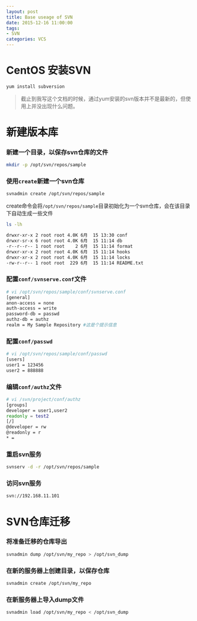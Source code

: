 ```yaml
---
layout: post
title: Base useage of SVN
date: 2015-12-16 11:00:00
tags:
- SVN
categories: VCS
---
```



# CentOS 安装SVN
```bash
yum install subversion
```
> 截止到我写这个文档的时候，通过yum安装的svn版本并不是最新的，但使用上并没出现什么问题。

# 新建版本库
### 新建一个目录，以保存svn仓库的文件
```bash
mkdir -p /opt/svn/repos/sample
```
### 使用`create`新建一个svn仓库
```bash
svnadmin create /opt/svn/repos/sample
```
create命令会将`/opt/svn/repos/sample`目录初始化为一个svn仓库，会在该目录下自动生成一些文件
```bash
ls -lh

drwxr-xr-x 2 root root 4.0K 6月  15 13:30 conf
drwxr-sr-x 6 root root 4.0K 6月  15 11:14 db
-r--r--r-- 1 root root    2 6月  15 11:14 format
drwxr-xr-x 2 root root 4.0K 6月  15 11:14 hooks
drwxr-xr-x 2 root root 4.0K 6月  15 11:14 locks
-rw-r--r-- 1 root root  229 6月  15 11:14 README.txt
```
### 配置`conf/svnserve.conf`文件
```bash
# vi /opt/svn/repos/sample/conf/svnserve.conf   
[general]   
anon-access = none   
auth-access = write   
password-db = passwd   
authz-db = authz   
realm = My Sample Repository #这是个提示信息  
```
### 配置`conf/passwd`
```bash
# vi /opt/svn/repos/sample/conf/passwd   
[users]   
user1 = 123456
user2 = 888888
```
### 编辑`conf/authz`文件
```bash
# vi /svn/project/conf/authz   
[groups]   
developer = user1,user2   
readonly = test2   
[/]   
@developer = rw   
@readonly = r   
* =  
```
### 重启svn服务
```bash
svnserv -d -r /opt/svn/repos/sample
```
### 访问svn服务
```bash
svn://192.168.11.101
```

# SVN仓库迁移
### 将准备迁移的仓库导出
```bash
svnadmin dump /opt/svn/my_repo > /opt/svn_dump
```
### 在新的服务器上创建目录，以保存仓库
```bash
svnadmin create /opt/svn/my_repo
```
### 在新服务器上导入dump文件
```bash
svnadmin load /opt/svn/my_repo < /opt/svn_dump
```

